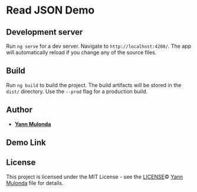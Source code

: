 # Read JSON Demo

## Development server

Run `ng serve` for a dev server. Navigate to `http://localhost:4200/`. 
The app will automatically reload if you change any of the source files.

## Build

Run `ng build` to build the project. 
The build artifacts will be stored in the `dist/` directory. 
Use the `--prod` flag for a production build.

## Author

* **[Yann Mulonda](https://github.com/YannMjl)**

## Demo Link

## License

This project is licensed under the MIT License - see the [LICENSE](LICENSE)© [Yann Mulonda](https://github.com/YannMjl) file for details.
